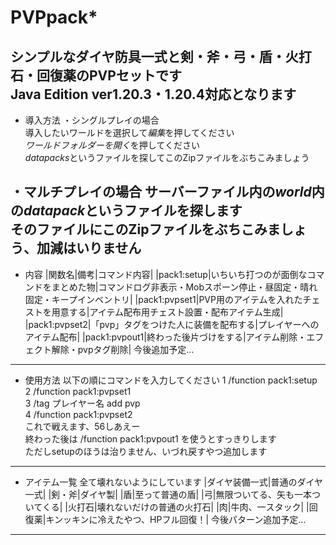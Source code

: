 # PVPpack*
シンプルなダイヤ防具一式と剣・斧・弓・盾・火打石・回復薬のPVPセットです  
Java Edition ver1.20.3・1.20.4対応となります 
--- 
* 導入方法
・シングルプレイの場合  
導入したいワールドを選択して*編集*を押してください  
*ワールドフォルダーを開く*を押してください  
*datapacks*というファイルを探してこのZipファイルをぶちこみましょう  

・マルチプレイの場合
サーバーファイル内の*world*内の*datapack*というファイルを探します  
そのファイルにこのZipファイルをぶちこみましょう、加減はいりません
---
* 内容
|関数名|備考|コマンド内容|
|pack1:setup|いちいち打つのが面倒なコマンドをまとめた物|コマンドログ非表示・Mobスポーン停止・昼固定・晴れ固定・キープインベントリ|
|pack1:pvpset1|PVP用のアイテムを入れたチェストを用意する|アイテム配布用チェスト設置・配布アイテム生成|
|pack1:pvpset2|「pvp」タグをつけた人に装備を配布する|プレイヤーへのアイテム配布|
|pack1:pvpout1|終わった後片づけをする|アイテム削除・エフェクト解除・pvpタグ削除|
今後追加予定…
---
* 使用方法
以下の順にコマンドを入力してください
1 /function pack1:setup  
2 /function pack1:pvpset1  
3 /tag プレイヤー名 add pvp  
4 /function pack1:pvpset2  
これで戦えます、56しあえー  
終わった後は /function pack1:pvpout1 を使うとすっきりします  
ただしsetupのほうは治りません、いづれ戻すやつ追加します
---
* アイテム一覧
全て壊れないようにしています
|ダイヤ装備一式|普通のダイヤ一式|
|剣・斧|ダイヤ製|
|盾|至って普通の盾|
|弓|無限ついてる、矢も一本ついてくる|
|火打石|壊れないだけの普通の火打石|
|肉|牛肉、一スタック|
|回復薬|キンッキンに冷えたやつ、HPフル回復！|
今後パターン追加予定…  
---
